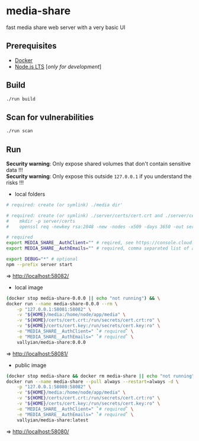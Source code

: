 # media-share

fast media share web server with a very basic UI

## Prerequisites

* [Docker](https://docs.docker.com/get-docker/)
* [Node.js LTS](https://nodejs.org/en/) [*only for development*]

## Build

```sh
./run build
```

## Scan for vulnerabilities

```sh
./run scan
```

## Run

**Security warning**: Only expose shared volumes that don't contain sensitive data !!!  
**Security warning**: Only expose this outside `127.0.0.1` if you understand the risks !!!  

* local folders

```sh
# required: create (or symlink) ./media dir'

# required: create (or symlink) ./server/certs/cert.crt and ./server/certs/cert.key files
#    mkdir -p server/certs
#    openssl req -newkey rsa:2048 -new -nodes -x509 -days 3650 -out server/certs/cert.crt -keyout server/certs/cert.key

# required
export MEDIA_SHARE__AuthClient="" # reqired, see https://console.cloud.google.com/apis/credentials
export MEDIA_SHARE__AuthEmails="" # required, comma separated list of authorized emails

export DEBUG="*" # optional
npm --prefix server start
```

=> [http://localhost:58082/](http://localhost:58082/)

* local image

```sh
(docker stop media-share-0.0.0 || echo "not running") && \
docker run --name media-share-0.0.0 --rm \
    -p "127.0.0.1:58081:58082" \
    -v "${HOME}/media:/home/node/app/media" \
    -v "${HOME}/certs/cert.crt:/run/secrets/cert.crt:ro" \
    -v "${HOME}/certs/cert.key:/run/secrets/cert.key:ro" \
    -e "MEDIA_SHARE__AuthClient=" `# required` \
    -e "MEDIA_SHARE__AuthEmails=" `# required` \
    vallyian/media-share:0.0.0
```

=> [http://localhost:58081/](http://localhost:58081/)

* public image

```sh
(docker stop media-share && docker rm media-share || echo "not running") && \
docker run --name media-share --pull always --restart=always -d \
    -p "127.0.0.1:58080:58082" \
    -v "${HOME}/media:/home/node/app/media" \
    -v "${HOME}/certs/cert.crt:/run/secrets/cert.crt:ro" \
    -v "${HOME}/certs/cert.key:/run/secrets/cert.key:ro" \
    -e "MEDIA_SHARE__AuthClient=" `# required` \
    -e "MEDIA_SHARE__AuthEmails=" `# required` \
    vallyian/media-share:latest
```

=> [http://localhost:58080/](http://localhost:58080/)
